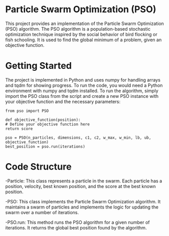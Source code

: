 # Particle Swarm Optimization (PSO) 

This project provides an implementation of the Particle Swarm Optimization (PSO) algorithm. The PSO algorithm is a population-based stochastic optimization technique inspired by the social behavior of bird flocking or fish schooling. It is used to find the global minimum of a problem, given an objective function.

# Getting Started

The project is implemented in Python and uses numpy for handling arrays and tqdm for showing progress. To run the code, you would need a Python environment with numpy and tqdm installed. To run the algorithm, simply import the PSO class from the script and create a new PSO instance with your objective function and the necessary parameters:

    from pso import PSO

    def objective_function(position):
    # Define your objective function here
    return score

    pso = PSO(n_particles, dimensions, c1, c2, w_max, w_min, lb, ub, objective_function)
    best_position = pso.run(iterations)

# Code Structure
    
-Particle: This class represents a particle in the swarm. Each particle has a position, velocity, best known position, and the score at the best known position.

-PSO: This class implements the Particle Swarm Optimization algorithm. It maintains a swarm of particles and implements the logic for updating the swarm over a number of iterations.

-PSO.run: This method runs the PSO algorithm for a given number of iterations. It returns the global best position found by the algorithm.
    

